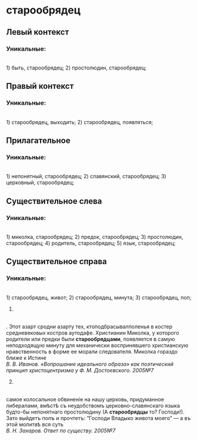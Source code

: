 # старообрядец
## Левый контекст

### Уникальные:
<br>1) быть, старообрядец; 2) простолюдин, старообрядец; 

## Правый контекст

### Уникальные:
<br>1) старообрядец, выходить; 2) старообрядец, появляться; 

## Прилагательное

### Уникальные:
<br>1) непонятный, старообрядец; 2) славянский, старообрядец; 3) церковный, старообрядец; 

## Существительное слева

### Уникальные:
<br>1) миколка, старообрядец; 2) предок, старообрядец; 3) простолюдин, старообрядец; 4) родитель, старообрядец; 5) язык, старообрядец; 

## Существительное справа

### Уникальные:
<br>1) старообрядец, живот; 2) старообрядец, минута; 3) старообрядец, поп; 


1.
<br>. Этот азарт сродни
  азарту тех, ктоподбрасывалполенья в костер средневековых костров
  аутодафе.
  Христианин Миколка, у которого родители или предки были **старообрядцами**,
  появляется в самую неподходящую минуту для механически воспринявшего
  христианскую нравственность в форме ее морали следователя. Миколка
  гораздо ближе к Истине
<br> *В. В. Иванов. «Вопрошание идеального образа» как поэтический принцип христоцентризма у Ф. М. Достоевского. 2005№7* 

2.
<br>самое колосальное обвиненiе на нашу церковь,
    придуманное либералами, вмѣстѣ съ неудобствомъ церковно-славянскаго
    языка будто-бы непонятнаго простолюдину (А **старообрядцы** то? Господи!).
    Зато выйдетъ попъ и прочтетъ: “Господи Владыко живота моего” — а въ
    этой молитвѣ вся суть 
<br> *В. Н. Захаров. Ответ по существу. 2005№7* 

